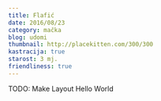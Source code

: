 ```yaml
---
title: Flafić
date: 2016/08/23
category: mačka
blog: udomi
thumbnail: http://placekitten.com/300/300
kastracija: true
starost: 3 mj.
friendliness: true
---
```

TODO: Make Layout
Hello World
